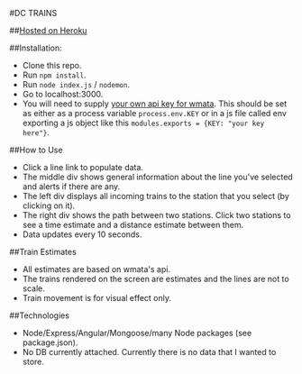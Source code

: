 #DC TRAINS

##[Hosted on Heroku](https://infinite-spire-8251.herokuapp.com/)

##Installation:

*  Clone this repo.
*  Run `npm install`.
*  Run `node index.js` / `nodemon`.
*  Go to localhost:3000.
*  You will need to supply [your own api key for wmata](https://developer.wmata.com/).  This should be set as either as a process variable `process.env.KEY` or in a js file called env exporting a js object like this  `modules.exports = {KEY: "your key here"}`.

##How to Use

*  Click a line link to populate data.
*  The middle div shows general information about the line you've selected and alerts if there are any.
*  The left div displays all incoming trains to the station that you select (by clicking on it).
*  The right div shows the path between two stations.  Click two stations to see a time estimate and a distance estimate between them.
*  Data updates every 10 seconds.

##Train Estimates

*  All estimates are based on wmata's api.
*  The trains rendered on the screen are estimates and the lines are not to scale.  
*  Train movement is for visual effect only.

##Technologies

*  Node/Express/Angular/Mongoose/many Node packages (see package.json).
*  No DB currently attached. Currently there is no data that I wanted to store.
